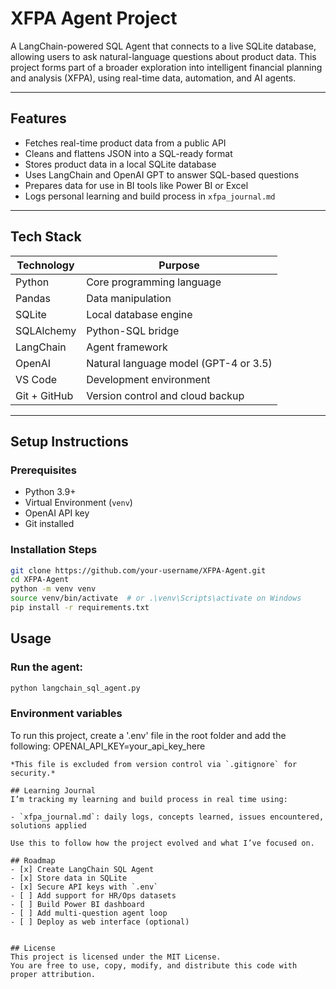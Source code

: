 # XFPA Agent Project
A LangChain-powered SQL Agent that connects to a live SQLite database, allowing users to ask natural-language questions about product data. This project forms part of a broader exploration into intelligent financial planning and analysis (XFPA), using real-time data, automation, and AI agents.

---

## Features
- Fetches real-time product data from a public API
- Cleans and flattens JSON into a SQL-ready format
- Stores product data in a local SQLite database
- Uses LangChain and OpenAI GPT to answer SQL-based questions
- Prepares data for use in BI tools like Power BI or Excel
- Logs personal learning and build process in `xfpa_journal.md`

---

## Tech Stack
| Technology | Purpose |
|------------|---------|
| Python | Core programming language |
| Pandas | Data manipulation |
| SQLite | Local database engine |
| SQLAlchemy | Python-SQL bridge |
| LangChain | Agent framework |
| OpenAI | Natural language model (GPT-4 or 3.5) |
| VS Code | Development environment |
| Git + GitHub | Version control and cloud backup |

---

## Setup Instructions

### Prerequisites
- Python 3.9+
- Virtual Environment (`venv`)
- OpenAI API key
- Git installed

### Installation Steps
```bash
git clone https://github.com/your-username/XFPA-Agent.git
cd XFPA-Agent
python -m venv venv
source venv/bin/activate  # or .\venv\Scripts\activate on Windows
pip install -r requirements.txt
```
## Usage

### Run the agent:
```bash
python langchain_sql_agent.py
```
### Environment variables
To run this project, create a '.env' file in the root folder and add the following:
OPENAI_API_KEY=your_api_key_here
```
*This file is excluded from version control via `.gitignore` for security.*

## Learning Journal
I’m tracking my learning and build process in real time using:

- `xfpa_journal.md`: daily logs, concepts learned, issues encountered, solutions applied

Use this to follow how the project evolved and what I’ve focused on.

## Roadmap
- [x] Create LangChain SQL Agent
- [x] Store data in SQLite
- [x] Secure API keys with `.env`
- [ ] Add support for HR/Ops datasets
- [ ] Build Power BI dashboard
- [ ] Add multi-question agent loop
- [ ] Deploy as web interface (optional)


## License
This project is licensed under the MIT License.  
You are free to use, copy, modify, and distribute this code with proper attribution.

